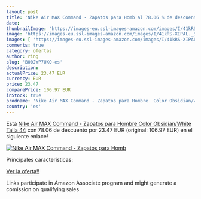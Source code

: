 ```yaml
---
layout: post
title: 'Nike Air MAX Command - Zapatos para Homb al 78.06 % de descuento'
date: 
thumbnailImage: 'https://images-eu.ssl-images-amazon.com/images/I/41kRS-XIPAL._SL200_.jpg'
image: 'https://images-eu.ssl-images-amazon.com/images/I/41kRS-XIPAL._SL200_.jpg'
images: [ 'https://images-eu.ssl-images-amazon.com/images/I/41kRS-XIPAL._SL200_.jpg' ]
comments: true
category: ofertas
author: ring
slug: 'B00JWP7UXO-es'
description:
actualPrice: 23.47 EUR
currency: EUR
price: 23.47
comparePrice: 106.97 EUR
inStock: true
prodname: 'Nike Air MAX Command - Zapatos para Hombre  Color Obsidian/White  Talla 44'
country: 'es'
---
```


Está [Nike Air MAX Command - Zapatos para Hombre  Color Obsidian/White  Talla 44](https://www.amazon.es/dp/B00JWP7UXO/?tag=tolees-21) con 78.06 de descuento por 23.47 EUR (original: 106.97 EUR) en el siguiente enlace!

[![Nike Air MAX Command - Zapatos para Homb](https://images-eu.ssl-images-amazon.com/images/I/41kRS-XIPAL._SL200_.jpg)](https://www.amazon.es/dp/B00JWP7UXO/?tag=tolees-21)

Principales características:


[Ver la oferta!!](https://www.amazon.es/dp/B00JWP7UXO/?tag=tolees-21)

Links participate in Amazon Associate program and might generate a comission on qualifying sales


